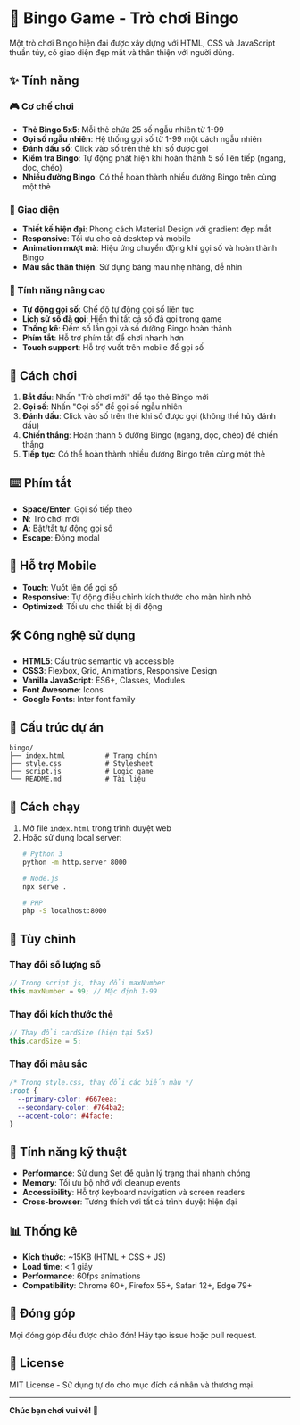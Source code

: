 # 🎯 Bingo Game - Trò chơi Bingo

Một trò chơi Bingo hiện đại được xây dựng với HTML, CSS và JavaScript thuần túy, có giao diện đẹp mắt và thân thiện với người dùng.

## ✨ Tính năng

### 🎮 Cơ chế chơi
- **Thẻ Bingo 5x5**: Mỗi thẻ chứa 25 số ngẫu nhiên từ 1-99
- **Gọi số ngẫu nhiên**: Hệ thống gọi số từ 1-99 một cách ngẫu nhiên
- **Đánh dấu số**: Click vào số trên thẻ khi số được gọi
- **Kiểm tra Bingo**: Tự động phát hiện khi hoàn thành 5 số liên tiếp (ngang, dọc, chéo)
- **Nhiều đường Bingo**: Có thể hoàn thành nhiều đường Bingo trên cùng một thẻ

### 🎨 Giao diện
- **Thiết kế hiện đại**: Phong cách Material Design với gradient đẹp mắt
- **Responsive**: Tối ưu cho cả desktop và mobile
- **Animation mượt mà**: Hiệu ứng chuyển động khi gọi số và hoàn thành Bingo
- **Màu sắc thân thiện**: Sử dụng bảng màu nhẹ nhàng, dễ nhìn

### 🚀 Tính năng nâng cao
- **Tự động gọi số**: Chế độ tự động gọi số liên tục
- **Lịch sử số đã gọi**: Hiển thị tất cả số đã gọi trong game
- **Thống kê**: Đếm số lần gọi và số đường Bingo hoàn thành
- **Phím tắt**: Hỗ trợ phím tắt để chơi nhanh hơn
- **Touch support**: Hỗ trợ vuốt trên mobile để gọi số

## 🎯 Cách chơi

1. **Bắt đầu**: Nhấn "Trò chơi mới" để tạo thẻ Bingo mới
2. **Gọi số**: Nhấn "Gọi số" để gọi số ngẫu nhiên
3. **Đánh dấu**: Click vào số trên thẻ khi số được gọi (không thể hủy đánh dấu)
4. **Chiến thắng**: Hoàn thành 5 đường Bingo (ngang, dọc, chéo) để chiến thắng
5. **Tiếp tục**: Có thể hoàn thành nhiều đường Bingo trên cùng một thẻ

## ⌨️ Phím tắt

- **Space/Enter**: Gọi số tiếp theo
- **N**: Trò chơi mới
- **A**: Bật/tắt tự động gọi số
- **Escape**: Đóng modal

## 📱 Hỗ trợ Mobile

- **Touch**: Vuốt lên để gọi số
- **Responsive**: Tự động điều chỉnh kích thước cho màn hình nhỏ
- **Optimized**: Tối ưu cho thiết bị di động

## 🛠️ Công nghệ sử dụng

- **HTML5**: Cấu trúc semantic và accessible
- **CSS3**: Flexbox, Grid, Animations, Responsive Design
- **Vanilla JavaScript**: ES6+, Classes, Modules
- **Font Awesome**: Icons
- **Google Fonts**: Inter font family

## 📁 Cấu trúc dự án

```
bingo/
├── index.html          # Trang chính
├── style.css           # Stylesheet
├── script.js           # Logic game
└── README.md           # Tài liệu
```

## 🚀 Cách chạy

1. Mở file `index.html` trong trình duyệt web
2. Hoặc sử dụng local server:
   ```bash
   # Python 3
   python -m http.server 8000
   
   # Node.js
   npx serve .
   
   # PHP
   php -S localhost:8000
   ```

## 🎨 Tùy chỉnh

### Thay đổi số lượng số
```javascript
// Trong script.js, thay đổi maxNumber
this.maxNumber = 99; // Mặc định 1-99
```

### Thay đổi kích thước thẻ
```javascript
// Thay đổi cardSize (hiện tại 5x5)
this.cardSize = 5;
```

### Thay đổi màu sắc
```css
/* Trong style.css, thay đổi các biến màu */
:root {
  --primary-color: #667eea;
  --secondary-color: #764ba2;
  --accent-color: #4facfe;
}
```

## 🔧 Tính năng kỹ thuật

- **Performance**: Sử dụng Set để quản lý trạng thái nhanh chóng
- **Memory**: Tối ưu bộ nhớ với cleanup events
- **Accessibility**: Hỗ trợ keyboard navigation và screen readers
- **Cross-browser**: Tương thích với tất cả trình duyệt hiện đại

## 📊 Thống kê

- **Kích thước**: ~15KB (HTML + CSS + JS)
- **Load time**: < 1 giây
- **Performance**: 60fps animations
- **Compatibility**: Chrome 60+, Firefox 55+, Safari 12+, Edge 79+

## 🤝 Đóng góp

Mọi đóng góp đều được chào đón! Hãy tạo issue hoặc pull request.

## 📄 License

MIT License - Sử dụng tự do cho mục đích cá nhân và thương mại.

---

**Chúc bạn chơi vui vẻ! 🎉**
